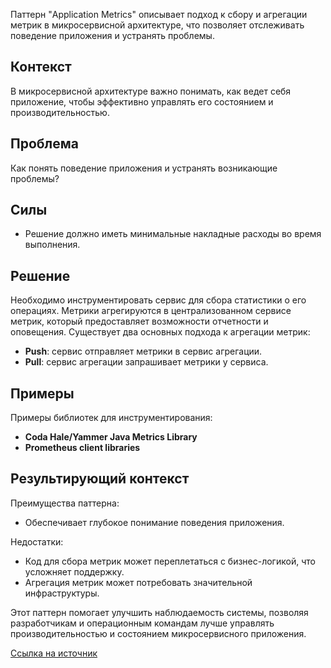 Паттерн "Application Metrics" описывает подход к сбору и агрегации метрик в микросервисной архитектуре, что позволяет отслеживать поведение приложения и устранять проблемы.

## Контекст

В микросервисной архитектуре важно понимать, как ведет себя приложение, чтобы эффективно управлять его состоянием и производительностью.

## Проблема

Как понять поведение приложения и устранять возникающие проблемы?

## Силы

- Решение должно иметь минимальные накладные расходы во время выполнения.

## Решение

Необходимо инструментировать сервис для сбора статистики о его операциях. Метрики агрегируются в централизованном сервисе метрик, который предоставляет возможности отчетности и оповещения. Существует два основных подхода к агрегации метрик:

- **Push**: сервис отправляет метрики в сервис агрегации.
- **Pull**: сервис агрегации запрашивает метрики у сервиса.

## Примеры

Примеры библиотек для инструментирования:

- **Coda Hale/Yammer Java Metrics Library**
- **Prometheus client libraries**

## Результирующий контекст

Преимущества паттерна:

- Обеспечивает глубокое понимание поведения приложения.

Недостатки:

- Код для сбора метрик может переплетаться с бизнес-логикой, что усложняет поддержку.
- Агрегация метрик может потребовать значительной инфраструктуры.

Этот паттерн помогает улучшить наблюдаемость системы, позволяя разработчикам и операционным командам лучше управлять производительностью и состоянием микросервисного приложения.

[Ссылка на источник](https://microservices.io/patterns/observability/application-metrics.html)
